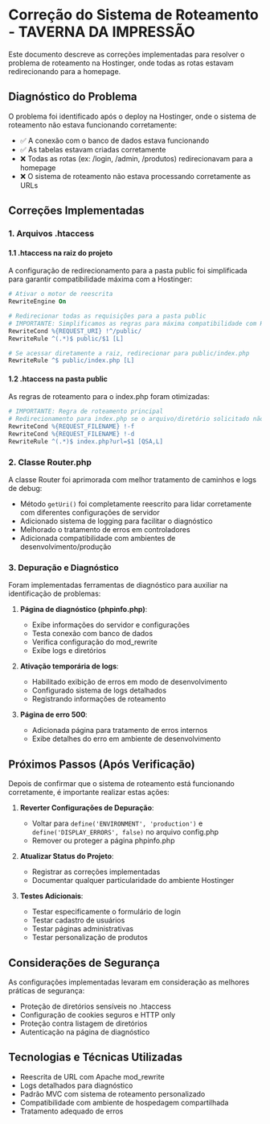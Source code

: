 # Correção do Sistema de Roteamento - TAVERNA DA IMPRESSÃO

Este documento descreve as correções implementadas para resolver o problema de roteamento na Hostinger, onde todas as rotas estavam redirecionando para a homepage.

## Diagnóstico do Problema

O problema foi identificado após o deploy na Hostinger, onde o sistema de roteamento não estava funcionando corretamente:

- ✅ A conexão com o banco de dados estava funcionando
- ✅ As tabelas estavam criadas corretamente
- ❌ Todas as rotas (ex: /login, /admin, /produtos) redirecionavam para a homepage
- ❌ O sistema de roteamento não estava processando corretamente as URLs

## Correções Implementadas

### 1. Arquivos .htaccess

#### 1.1 .htaccess na raiz do projeto
A configuração de redirecionamento para a pasta public foi simplificada para garantir compatibilidade máxima com a Hostinger:

```apache
# Ativar o motor de reescrita
RewriteEngine On

# Redirecionar todas as requisições para a pasta public
# IMPORTANTE: Simplificamos as regras para máxima compatibilidade com Hostinger
RewriteCond %{REQUEST_URI} !^/public/
RewriteRule ^(.*)$ public/$1 [L]

# Se acessar diretamente a raiz, redirecionar para public/index.php
RewriteRule ^$ public/index.php [L]
```

#### 1.2 .htaccess na pasta public
As regras de roteamento para o index.php foram otimizadas:

```apache
# IMPORTANTE: Regra de roteamento principal
# Redirecionamento para index.php se o arquivo/diretório solicitado não existir
RewriteCond %{REQUEST_FILENAME} !-f
RewriteCond %{REQUEST_FILENAME} !-d
RewriteRule ^(.*)$ index.php?url=$1 [QSA,L]
```

### 2. Classe Router.php

A classe Router foi aprimorada com melhor tratamento de caminhos e logs de debug:

- Método `getUri()` foi completamente reescrito para lidar corretamente com diferentes configurações de servidor
- Adicionado sistema de logging para facilitar o diagnóstico
- Melhorado o tratamento de erros em controladores
- Adicionada compatibilidade com ambientes de desenvolvimento/produção

### 3. Depuração e Diagnóstico

Foram implementadas ferramentas de diagnóstico para auxiliar na identificação de problemas:

1. **Página de diagnóstico (phpinfo.php)**:
   - Exibe informações do servidor e configurações
   - Testa conexão com banco de dados
   - Verifica configuração do mod_rewrite
   - Exibe logs e diretórios

2. **Ativação temporária de logs**:
   - Habilitado exibição de erros em modo de desenvolvimento
   - Configurado sistema de logs detalhados
   - Registrando informações de roteamento

3. **Página de erro 500**:
   - Adicionada página para tratamento de erros internos
   - Exibe detalhes do erro em ambiente de desenvolvimento

## Próximos Passos (Após Verificação)

Depois de confirmar que o sistema de roteamento está funcionando corretamente, é importante realizar estas ações:

1. **Reverter Configurações de Depuração**:
   - Voltar para `define('ENVIRONMENT', 'production')` e `define('DISPLAY_ERRORS', false)` no arquivo config.php
   - Remover ou proteger a página phpinfo.php

2. **Atualizar Status do Projeto**:
   - Registrar as correções implementadas
   - Documentar qualquer particularidade do ambiente Hostinger

3. **Testes Adicionais**:
   - Testar especificamente o formulário de login
   - Testar cadastro de usuários
   - Testar páginas administrativas
   - Testar personalização de produtos

## Considerações de Segurança

As configurações implementadas levaram em consideração as melhores práticas de segurança:

- Proteção de diretórios sensíveis no .htaccess
- Configuração de cookies seguros e HTTP only
- Proteção contra listagem de diretórios
- Autenticação na página de diagnóstico

## Tecnologias e Técnicas Utilizadas

- Reescrita de URL com Apache mod_rewrite
- Logs detalhados para diagnóstico
- Padrão MVC com sistema de roteamento personalizado
- Compatibilidade com ambiente de hospedagem compartilhada
- Tratamento adequado de erros
